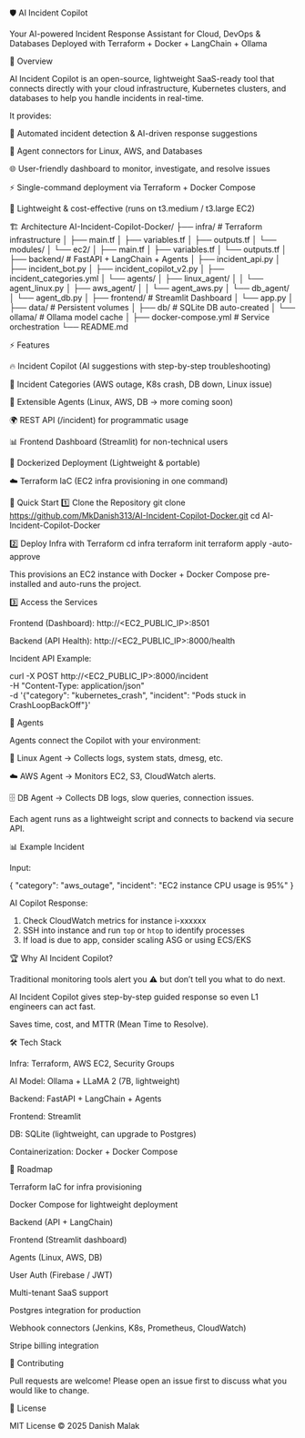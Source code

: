 🛡️ AI Incident Copilot

Your AI-powered Incident Response Assistant for Cloud, DevOps & Databases
Deployed with Terraform + Docker + LangChain + Ollama

📖 Overview

AI Incident Copilot is an open-source, lightweight SaaS-ready tool that connects directly with your cloud infrastructure, Kubernetes clusters, and databases to help you handle incidents in real-time.

It provides:

🚨 Automated incident detection & AI-driven response suggestions

🔗 Agent connectors for Linux, AWS, and Databases

🌐 User-friendly dashboard to monitor, investigate, and resolve issues

⚡ Single-command deployment via Terraform + Docker Compose

💸 Lightweight & cost-effective (runs on t3.medium / t3.large EC2)

🏗️ Architecture
AI-Incident-Copilot-Docker/
├── infra/                     # Terraform infrastructure
│   ├── main.tf
│   ├── variables.tf
│   ├── outputs.tf
│   └── modules/
│       └── ec2/
│           ├── main.tf
│           ├── variables.tf
│           └── outputs.tf
│
├── backend/                   # FastAPI + LangChain + Agents
│   ├── incident_api.py
│   ├── incident_bot.py
│   ├── incident_copilot_v2.py
│   ├── incident_categories.yml
│   └── agents/
│       ├── linux_agent/
│       │   └── agent_linux.py
│       ├── aws_agent/
│       │   └── agent_aws.py
│       └── db_agent/
│           └── agent_db.py
│
├── frontend/                  # Streamlit Dashboard
│   └── app.py
│
├── data/                      # Persistent volumes
│   ├── db/        # SQLite DB auto-created
│   └── ollama/    # Ollama model cache
│
├── docker-compose.yml         # Service orchestration
└── README.md

⚡ Features

🔥 Incident Copilot (AI suggestions with step-by-step troubleshooting)

📂 Incident Categories (AWS outage, K8s crash, DB down, Linux issue)

🧩 Extensible Agents (Linux, AWS, DB → more coming soon)

🌍 REST API (/incident) for programmatic usage

📊 Frontend Dashboard (Streamlit) for non-technical users

🐳 Dockerized Deployment (Lightweight & portable)

☁️ Terraform IaC (EC2 infra provisioning in one command)

🚀 Quick Start
1️⃣ Clone the Repository
git clone https://github.com/MkDanish313/AI-Incident-Copilot-Docker.git
cd AI-Incident-Copilot-Docker

2️⃣ Deploy Infra with Terraform
cd infra
terraform init
terraform apply -auto-approve


This provisions an EC2 instance with Docker + Docker Compose pre-installed and auto-runs the project.

3️⃣ Access the Services

Frontend (Dashboard):
http://<EC2_PUBLIC_IP>:8501

Backend (API Health):
http://<EC2_PUBLIC_IP>:8000/health

Incident API Example:

curl -X POST http://<EC2_PUBLIC_IP>:8000/incident \
  -H "Content-Type: application/json" \
  -d '{"category": "kubernetes_crash", "incident": "Pods stuck in CrashLoopBackOff"}'

🔗 Agents

Agents connect the Copilot with your environment:

🐧 Linux Agent → Collects logs, system stats, dmesg, etc.

☁️ AWS Agent → Monitors EC2, S3, CloudWatch alerts.

🗄️ DB Agent → Collects DB logs, slow queries, connection issues.

Each agent runs as a lightweight script and connects to backend via secure API.

📊 Example Incident

Input:

{
  "category": "aws_outage",
  "incident": "EC2 instance CPU usage is 95%"
}


AI Copilot Response:

1. Check CloudWatch metrics for instance i-xxxxxx
2. SSH into instance and run `top` or `htop` to identify processes
3. If load is due to app, consider scaling ASG or using ECS/EKS

🏆 Why AI Incident Copilot?

Traditional monitoring tools alert you ⚠️ but don’t tell you what to do next.

AI Incident Copilot gives step-by-step guided response so even L1 engineers can act fast.

Saves time, cost, and MTTR (Mean Time to Resolve).

🛠️ Tech Stack

Infra: Terraform, AWS EC2, Security Groups

AI Model: Ollama + LLaMA 2 (7B, lightweight)

Backend: FastAPI + LangChain + Agents

Frontend: Streamlit

DB: SQLite (lightweight, can upgrade to Postgres)

Containerization: Docker + Docker Compose

📌 Roadmap

 Terraform IaC for infra provisioning

 Docker Compose for lightweight deployment

 Backend (API + LangChain)

 Frontend (Streamlit dashboard)

 Agents (Linux, AWS, DB)

 User Auth (Firebase / JWT)

 Multi-tenant SaaS support

 Postgres integration for production

 Webhook connectors (Jenkins, K8s, Prometheus, CloudWatch)

 Stripe billing integration

🤝 Contributing

Pull requests are welcome! Please open an issue first to discuss what you would like to change.

📄 License

MIT License © 2025 Danish Malak
